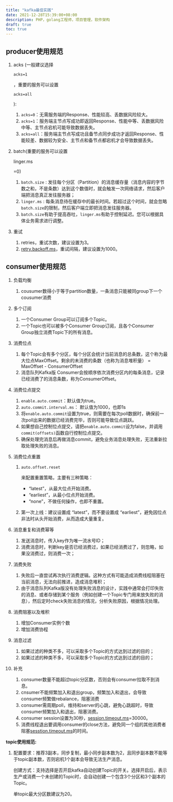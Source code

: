 ```yaml
---
title: "kafka最佳实践"
date: 2021-12-28T15:39:00+08:00
description: PHP，golang工程师，项目管理，软件架构
draft: true
toc: true
---
```


## producer使用规范

1. acks (一般建议选择

   ```
   acks=1
   ```

   ，重要的服务可以设置

   ```
   acks=all
   ```

   ):

   1. `acks=0`：无需服务端的Response、性能较高、丢数据风险较大。
   2. `acks=1`：服务端主节点写成功即返回Response、性能中等、丢数据风险中等、主节点宕机可能导致数据丢失。
   3. `acks=all`：服务端主节点写成功且备节点同步成功才返回Response、性能较差、数据较为安全、主节点和备节点都宕机才会导致数据丢失。

2. batch(重要的服务可以设置

   linger.ms

   =0)

   1. `batch.size` : 发往每个分区（Partition）的消息缓存量（消息内容的字节数之和，不是条数）达到这个数值时，就会触发一次网络请求，然后客户端把消息真正发往服务器；
   2. `linger.ms` : 每条消息待在缓存中的最长时间。若超过这个时间，就会忽略`batch.size`的限制，然后客户端立即把消息发往服务器。
   3. `batch.size`有助于提高吞吐，`linger.ms`有助于控制延迟。您可以根据具体业务需求进行调整。

3. 重试

   1. retries，重试次数，建议设置为3。
   2. [retry.backoff.ms](http://retry.backoff.ms/)，重试间隔，建议设置为1000。

## consumer使用规范

1. 负载均衡

   1. cousumer数得小于等于partition数量，一条消息只能被同group下一个cousumer消费

2. 多个订阅

   1. 一个Consumer Group可以订阅多个Topic。
   2. 一个Topic也可以被多个Consumer Group订阅，且各个Consumer Group独立消费Topic下的所有消息。

3. 消费位点

   1. 每个Topic会有多个分区，每个分区会统计当前消息的总条数，这个称为最大位点MaxOffset。剩余的未消费的条数（也称为消息堆积量） = MaxOffset - ConsumerOffset
   2. 消息队列Kafka版 Consumer会按顺序依次消费分区内的每条消息，记录已经消费了的消息条数，称为ConsumerOffset。

4. 消费位点提交

   1. `enable.auto.commit`：默认值为true。
   2. `auto.commit.interval.ms`： 默认值为1000，也即1s
   3. 将`enable.auto.commit`设置为true，则需要在每次poll数据时，确保前一次poll出来的数据已经消费完毕，否则可能导致位点跳跃。
   4. 如果想自己控制位点提交，请把`enable.auto.commit`设为false，并调用`commit(offsets)`函数自行控制位点提交。
   5. 确保处理完消息后再做消息commit，避免业务消息处理失败，无法重新拉取处理失败的消息。

5. 消费位点重置

   1. ```
      auto.offset.reset
      ```

      来配置重置策略，主要有三种策略：

      - “latest”，从最大位点开始消费。
      - “earliest”，从最小位点开始消费。
      - “none”，不做任何操作，也即不重置。

   2. 第一次上线：建议设置成 “latest”，而不要设置成 “earliest”，避免因位点非法时从头开始消费，从而造成大量重复。

6. 消息重复和消费幂等

   1. 发送消息时，传入key作为唯一流水号ID；
   2. 消费消息时，判断key是否已经消费过，如果已经消费过了，则忽略，如果没消费过，则消费一次；

7. 消费失败

   1. 失败后一直尝试再次执行消费逻辑。这种方式有可能造成消费线程阻塞在当前消息，无法向前推进，造成消息堆积；
   2. 由于消息队列Kafka版没有处理失败消息的设计，实践中通常会打印失败的消息、或者存储到某个服务（例如创建一个Topic专门用来放失败的消息），然后定时check失败消息的情况，分析失败原因，根据情况处理。

8. 消费阻塞以及堆积

   1. 增加Consumer实例个数
   2. 增加消费协程

9. 消息过滤

   1. 如果过滤的种类不多，可以采取多个Topic的方式达到过滤的目的；
   2. 如果过滤的种类不多，可以采取多个Topic的方式达到过滤的目的；

10. 补充

    1. consumer数量不能超过topic分区数，否则会有consumer拉取不到消息。
    2. cnsumer不能频繁加入和退出group，频繁加入和退出，会导致consumer频繁做rebalance，阻塞消费
    3. consumer需周期poll，维持和server的心跳，避免心跳超时，导致consumer频繁加入和退出，阻塞消费。
    4. consumer session设置为30秒，[session.timeout.ms](http://session.timeout.ms/)=30000。
    5. 消费线程退出要调用consumer的close方法，避免同一个组的其他消费者阻塞[sesstion.timeout.ms](http://sesstion.timeout.ms/)的时间。

**topic使用规范:**

1. 配置要求：推荐3副本，同步复制，最小同步副本数为2，且同步副本数不能等于topic副本数，否则宕机1个副本会导致无法生产消息。

   创建方式：支持选择是否开启kafka自动创建Topic的开关。选择开启后，表示生产或消费一个未创建的Topic时，会自动创建一个包含3个分区和3个副本的Topic。

   单topic最大分区数建议为20。

